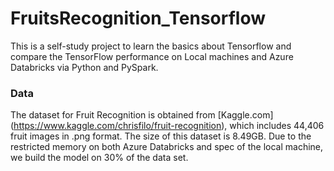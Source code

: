 # FruitsRecognition_Tensorflow

This is a self-study project to learn the basics about Tensorflow and compare the TensorFlow performance on Local machines and Azure Databricks via Python and PySpark. 

### Data
The dataset for Fruit Recognition is obtained from [Kaggle.com] (https://www.kaggle.com/chrisfilo/fruit-recognition), which includes 44,406 fruit images in .png format. The size of this dataset is 8.49GB. Due to the restricted memory on both Azure Databricks and spec of the local machine, we build the model on 30% of the data set.

